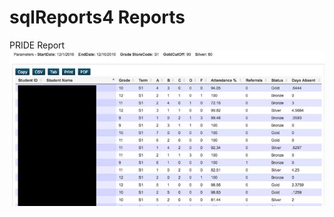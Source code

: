 # sqlReports4 Reports

PRIDE Report
<img src="https://github.com/cookbrianj/PowerSchool-Object-Reports/blob/master/images/PRIDE-Report-Screenshot.jpg?raw=true">
